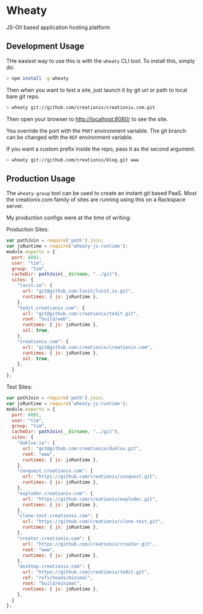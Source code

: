 Wheaty
======

JS-Git based application hosting platform

## Development Usage

THe easiest way to use this is with the `wheaty` CLI tool.  To install this, simply do:

```sh
> npm install -g wheaty
```

Then when you want to test a site, just launch it by git url or path to local bare git repo.

```sh
> wheaty git://github.com/creationix/creationix.com.git
```

Then open your browser to <http://localhost:8080/> to see the site.

You override the port with the `PORT` environment variable.
The git branch can be changed with the `REF` environment variable.

If you want a custom prefix inside the repo, pass it as the second argument.

```sh
> wheaty git://github.com/creationix/blog.git www
```

## Production Usage

The `wheaty-group` tool can be used to create an instant git based PaaS.  Most the
creationix.com family of sites are running using this on a Rackspace server.

My production configs were at the time of writing:

Production Sites:

```js
var pathJoin = require('path').join;
var jsRuntime = require('wheaty-js-runtime');
module.exports = {
  port: 8002,
  user: "tim",
  group: "tim",
  cacheDir: pathJoin(__dirname, "../git"),
  sites: {
    "luvit.io": {
      url: "git@github.com:luvit/luvit.io.git",
      runtimes: { js: jsRuntime },
    },
    "tedit.creationix.com": {
      url: "git@github.com:creationix/tedit.git",
      root: "build/web",
      runtimes: { js: jsRuntime },
      ssl: true,
    },
    "creationix.com": {
      url: "git@github.com:creationix/creationix.com",
      runtimes: { js: jsRuntime },
      ssl: true,
    },
  }
};
```

Test Sites:

```js
var pathJoin = require('path').join;
var jsRuntime = require('wheaty-js-runtime');
module.exports = {
  port: 8001,
  user: "tim",
  group: "tim",
  cacheDir: pathJoin(__dirname, "../git"),
  sites: {
    "dukluv.io": {
      url: "git@github.com:creationix/dukluv.git",
      root: "www",
      runtimes: { js: jsRuntime },
    },
    "conquest.creationix.com": {
      url: "https://github.com/creationix/conquest.git",
      runtimes: { js: jsRuntime },
    },
    "exploder.creationix.com": {
      url: "https://github.com/creationix/exploder.git",
      runtimes: { js: jsRuntime },
    },
    "clone-test.creationix.com": {
      url: "https://github.com/creationix/clone-test.git",
      runtimes: { js: jsRuntime },
    },
    "creator.creationix.com": {
      url: "https://github.com/creationix/creator.git",
      root: "www",
      runtimes: { js: jsRuntime },
    },
    "desktop.creationix.com": {
      url: "https://github.com/creationix/tedit.git",
      ref: "refs/heads/minimal",
      root: "build/minimal",
      runtimes: { js: jsRuntime },
    },
  }
};
```
